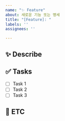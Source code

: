 ```yaml
---
name: "✨ Feature"
about: 새로운 기능 또는 명세
title: "[Feature]: "
labels: ''
assignees: ''

---
```


<!-- 작업자는 이슈 생성 후 우측의 Github Labels & Assignee를 설정해 주세요. -->

## ✨ Describe
<!-- 새로운 기능, 명세에 대한 설명을 작성해 주세요. 자세히 적을수록 좋아요 ! -->

## ✅ Tasks
<!-- 해야 하는 일에 대한 Tasks를 작성해 주세요. 세분화해서 작성하면 더 좋아요 ! -->
- [ ] Task 1
- [ ] Task 2
- [ ] Task 3

## 💬 ETC
<!-- 작업과 관련된 추가 정보나 참고 사항 등 더 전달할 내용이 있다면 여기에 작성해 주세요. -->
